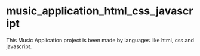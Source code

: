 # music_application_html_css_javascript
 This Music Application project is been made by languages like html, css and javascript. 
